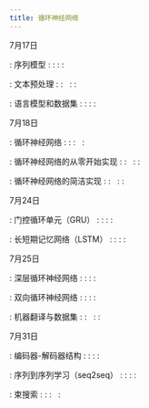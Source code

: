 ```yaml
---
title: 循环神经网络
---
```


7月17日

: 序列模型
  : [<span class="iconfont icon-xiaoshuo-copy"></span>](https://zh-v2.d2l.ai/chapter_recurrent-neural-networks/sequence.html)
  : [<span class="iconfont icon-KeynoteOutline"></span>](assets/pdfs/part-3_1.pdf)
  : [<span class="iconfont icon-jupyter"></span>](assets/notebooks/chapter_recurrent-neural-networks/sequence.slides.html)
  : [<span style="font-size:130%"  class="iconfont icon-bilibili-fill"></span>](https://www.bilibili.com/video/BV1L44y1m768/)

: 文本预处理
  : [<span class="iconfont icon-xiaoshuo-copy"></span>](https://zh-v2.d2l.ai/chapter_recurrent-neural-networks/text-preprocessing.html)
  : &nbsp; 
  : [<span class="iconfont icon-jupyter"></span>](assets/notebooks/chapter_recurrent-neural-networks/text-preprocessing.slides.html)
  :  &nbsp; 

: 语言模型和数据集
  : [<span class="iconfont icon-xiaoshuo-copy"></span>](https://zh-v2.d2l.ai/chapter_recurrent-neural-networks/language-models-and-dataset.html)
  : [<span class="iconfont icon-KeynoteOutline"></span>](assets/pdfs/part-3_2.pdf)
  : [<span class="iconfont icon-jupyter"></span>](assets/notebooks/chapter_recurrent-neural-networks/language-models-and-dataset.slides.html)
  :  &nbsp; 


7月18日

: 循环神经网络
  : [<span class="iconfont icon-xiaoshuo-copy"></span>](https://zh-v2.d2l.ai/chapter_recurrent-neural-networks/rnn.html)
  : [<span class="iconfont icon-KeynoteOutline"></span>](assets/pdfs/part-3_3.pdf)
  :  &nbsp; 
  :  &nbsp; 

: 循环神经网络的从零开始实现
  : [<span class="iconfont icon-xiaoshuo-copy"></span>](https://zh-v2.d2l.ai/chapter_recurrent-neural-networks/rnn-scratch.html)
  : &nbsp; 
  : [<span class="iconfont icon-jupyter"></span>](assets/notebooks/chapter_recurrent-neural-networks/rnn-scratch.slides.html)
  :  &nbsp; 

: 循环神经网络的简洁实现
  : [<span class="iconfont icon-xiaoshuo-copy"></span>](https://zh-v2.d2l.ai/chapter_recurrent-neural-networks/rnn-concise.html)
  : &nbsp; 
  : [<span class="iconfont icon-jupyter"></span>](assets/notebooks/chapter_recurrent-neural-networks/rnn-concise.slides.html)
  :  &nbsp; 


7月24日

: 门控循环单元（GRU）
  : [<span class="iconfont icon-xiaoshuo-copy"></span>](https://zh-v2.d2l.ai/chapter_recurrent-modern/gru.html)
  : [<span class="iconfont icon-KeynoteOutline"></span>](assets/pdfs/part-3_4.pdf)
  : [<span class="iconfont icon-jupyter"></span>](assets/notebooks/chapter_recurrent-modern/gru.slides.html)
  :  &nbsp; 

: 长短期记忆网络（LSTM）
  : [<span class="iconfont icon-xiaoshuo-copy"></span>](https://zh-v2.d2l.ai/chapter_recurrent-modern/lstm.html)
  : [<span class="iconfont icon-KeynoteOutline"></span>](assets/pdfs/part-3_5.pdf)
  : [<span class="iconfont icon-jupyter"></span>](assets/notebooks/chapter_recurrent-modern/lstm.slides.html)
  :  &nbsp; 


7月25日

: 深层循环神经网络
  : [<span class="iconfont icon-xiaoshuo-copy"></span>](https://zh-v2.d2l.ai/chapter_recurrent-modern/deep-rnn.html)
  : [<span class="iconfont icon-KeynoteOutline"></span>](assets/pdfs/part-3_6.pdf)
  : [<span class="iconfont icon-jupyter"></span>](assets/notebooks/chapter_recurrent-modern/deep-rnn.slides.html)
  :  &nbsp; 

: 双向循环神经网络
  : [<span class="iconfont icon-xiaoshuo-copy"></span>](https://zh-v2.d2l.ai/chapter_recurrent-modern/bi-rnn.html)
  : [<span class="iconfont icon-KeynoteOutline"></span>](assets/pdfs/part-3_7.pdf)
  : [<span class="iconfont icon-jupyter"></span>](assets/notebooks/chapter_recurrent-modern/bi-rnn.slides.html)
  :  &nbsp; 

: 机器翻译与数据集
  : [<span class="iconfont icon-xiaoshuo-copy"></span>](https://zh-v2.d2l.ai/chapter_recurrent-modern/machine-translation-and-dataset.html)
  : &nbsp; 
  : [<span class="iconfont icon-jupyter"></span>](assets/notebooks/chapter_recurrent-modern/machine-translation-and-dataset.slides.html)
  :  &nbsp; 


7月31日

: 编码器-解码器结构
  : [<span class="iconfont icon-xiaoshuo-copy"></span>](https://zh-v2.d2l.ai/chapter_recurrent-modern/encoder-decoder.html)
  : [<span class="iconfont icon-KeynoteOutline"></span>](assets/pdfs/part-3_8.pdf)
  : [<span class="iconfont icon-jupyter"></span>](assets/notebooks/chapter_recurrent-modern/encoder-decoder.slides.html)
  :  &nbsp; 

: 序列到序列学习（seq2seq）
  : [<span class="iconfont icon-xiaoshuo-copy"></span>](https://zh-v2.d2l.ai/chapter_recurrent-modern/seq2seq.html)
  : [<span class="iconfont icon-KeynoteOutline"></span>](assets/pdfs/part-3_9.pdf)
  : [<span class="iconfont icon-jupyter"></span>](assets/notebooks/chapter_recurrent-modern/seq2seq.slides.html)
  :  &nbsp; 

: 束搜索
  : [<span class="iconfont icon-xiaoshuo-copy"></span>](https://zh-v2.d2l.ai/chapter_recurrent-modern/beam-search.html)
  : [<span class="iconfont icon-KeynoteOutline"></span>](assets/pdfs/part-3_10.pdf)
  :  &nbsp; 
  :  &nbsp; 

